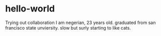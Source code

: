 # hello-world
Trying out collaboration
I am negerian, 23 years old. graduated from san francisco state unviersity.
slow but surly starting to like cats.
